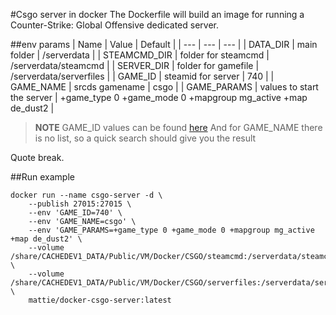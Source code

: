 #Csgo server in docker
The Dockerfile will build an image for running a Counter-Strike: Global Offensive dedicated server.

##env params
| Name | Value | Default |
| --- | --- | --- |
| DATA_DIR | main folder | /serverdata |
| STEAMCMD_DIR | folder for steamcmd | /serverdata/steamcmd |
| SERVER_DIR | folder for gamefile | /serverdata/serverfiles |
| GAME_ID | steamid for server | 740 |
| GAME_NAME | srcds gamename | csgo |
| GAME_PARAMS | values to start the server | +game_type 0 +game_mode 0 +mapgroup mg_active +map de_dust2 |

>**NOTE** GAME_ID values can be found [here](https://developer.valvesoftware.com/wiki/Dedicated_Servers_List)
> And for GAME_NAME there is no list, so a quick search should give you the result

Quote break.

##Run example
```
docker run --name csgo-server -d \
    --publish 27015:27015 \
	--env 'GAME_ID=740' \
	--env 'GAME_NAME=csgo' \
	--env 'GAME_PARAMS=+game_type 0 +game_mode 0 +mapgroup mg_active +map de_dust2' \
	--volume /share/CACHEDEV1_DATA/Public/VM/Docker/CSGO/steamcmd:/serverdata/steamcmd \
	--volume /share/CACHEDEV1_DATA/Public/VM/Docker/CSGO/serverfiles:/serverdata/serverfiles \
	mattie/docker-csgo-server:latest
```
